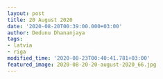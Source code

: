 ```yaml
---
layout: post
title: 20 August 2020
date: '2020-08-20T00:39:00.000+03:00'
author: Dedunu Dhananjaya
tags:
- latvia
- riga
modified_time: '2020-08-23T00:40:41.781+03:00'
featured_image: 2020-08-20-20-august-2020_66.jpg
---
```

